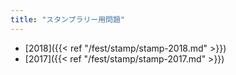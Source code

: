 ```yaml
---
title: "スタンプラリー用問題"
---
```


* [2018]({{< ref "/fest/stamp/stamp-2018.md" >}})
* [2017]({{< ref "/fest/stamp/stamp-2017.md" >}})